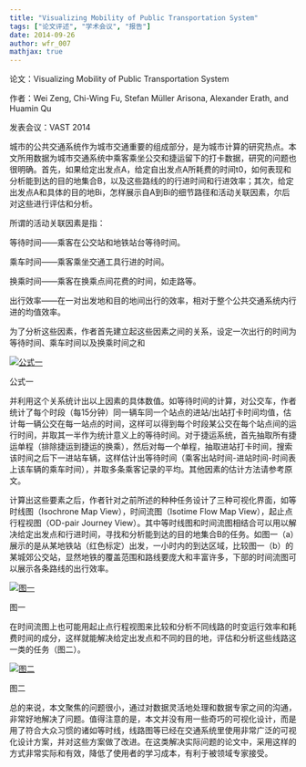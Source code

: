 ```yaml
---
title: "Visualizing Mobility of Public Transportation System"
tags: ["论文评述", "学术会议", "报告"]
date: 2014-09-26
author: wfr_007
mathjax: true
---
```


论文：Visualizing Mobility of Public Transportation System

作者：Wei Zeng, Chi-Wing Fu, Stefan Müller Arisona, Alexander Erath, and Huamin Qu

发表会议：VAST 2014

 

城市的公共交通系统作为城市交通重要的组成部分，是为城市计算的研究热点。本文所用数据为城市交通系统中乘客乘坐公交和捷运留下的打卡数据，研究的问题也很明确。首先，如果给定出发点A，给定自出发点A所耗费的时间t0，如何表现和分析能到达的目的地集合B，以及这些路线的的行进时间和行进效率；其次，给定出发点A和具体的目的地Bi，怎样展示自A到Bi的细节路径和活动关联因素，尔后对这些进行评估和分析。

 

所谓的活动关联因素是指：

等待时间——乘客在公交站和地铁站台等待时间。

乘车时间——乘客乘坐交通工具行进的时间。

换乘时间——乘客在换乘点间花费的时间，如走路等。

出行效率——在一对出发地和目的地间出行的效率，相对于整个公共交通系统内行进的均值效率。

为了分析这些因素，作者首先建立起这些因素之间的关系，设定一次出行的时间为等待时间、乘车时间以及换乘时间之和

[![公式一](http://www.cad.zju.edu.cn/home/vagblog/wp-content/uploads/2014/09/formula1.jpg)](http://www.cad.zju.edu.cn/home/vagblog/wp-content/uploads/2014/09/formula1.jpg)

公式一



并利用这个关系统计出以上因素的具体数值。如等待时间的计算，对公交车，作者统计了每个时段（每15分钟）同一辆车同一个站点的进站/出站打卡时间均值，估计每一辆公交在每一站点的时间，这样可以得到每个时段某公交在每个站点间的运行时间，并取其一半作为统计意义上的等待时间。对于捷运系统，首先抽取所有捷运单程（排除捷运到捷运的换乘），然后对每一个单程，抽取进站打卡时间，搜索该时间之后下一进站车辆，这样估计出等待时间（乘客出站时间-进站时间-时间表上该车辆的乘车时间），并取多条乘客记录的平均。其他因素的估计方法请参考原文。

 

计算出这些要素之后，作者针对之前所述的种种任务设计了三种可视化界面，如等时线图（Isochrone Map View），时间流图（Isotime Flow Map View），起止点行程视图（OD-pair Journey View）。其中等时线图和时间流图相结合可以用以解决给定出发点和行进时间，寻找和分析能到达的目的地集合B的任务。如图一（a）展示的是从某地铁站（红色标定）出发，一小时内的到达区域，比较图一（b）的某城郊公交站，显然地铁的覆盖范围和路线要庞大和丰富许多，下部的时间流图可以展示各条路线的出行效率。

[![图一](http://www.cad.zju.edu.cn/home/vagblog/wp-content/uploads/2014/09/p1.jpg)](http://www.cad.zju.edu.cn/home/vagblog/wp-content/uploads/2014/09/p1.jpg)

图一

在时间流图上也可能用起止点行程视图来比较和分析不同线路的时变运行效率和耗费时间的成分，这样就能解决给定出发点和不同的目的地，评估和分析这些线路这一类的任务（图二）。

 

[![图二](http://www.cad.zju.edu.cn/home/vagblog/wp-content/uploads/2014/09/p2.jpg)](http://www.cad.zju.edu.cn/home/vagblog/wp-content/uploads/2014/09/p2.jpg)

图二

总的来说，本文聚焦的问题很小，通过对数据灵活地处理和数据专家之间的沟通，非常好地解决了问题。值得注意的是，本文并没有用一些奇巧的可视化设计，而是用了符合大众习惯的诸如等时线，线路图等已经在交通系统里使用非常广泛的可视化设计方案，并对这些方案做了改进。在这类解决实际问题的论文中，采用这样的方式非常实际和有效，降低了使用者的学习成本，有利于被领域专家接受。

 
